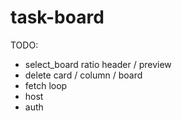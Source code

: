 # task-board

TODO:
- select_board ratio header / preview
- delete card / column / board
- fetch loop
- host
- auth
